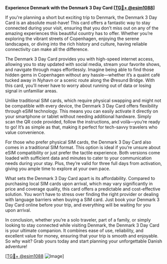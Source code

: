 **Experience Denmark with the Denmark 3 Day Card [[TG💪+ @esim1088](https://t.me/s/esim1088)]**

If you're planning a short but exciting trip to Denmark, the Denmark 3 Day Card is an absolute must-have! This card offers a fantastic way to stay connected during your visit, ensuring that you don’t miss out on any of the amazing experiences this beautiful country has to offer. Whether you’re exploring the vibrant streets of Copenhagen, enjoying the serene landscapes, or diving into the rich history and culture, having reliable connectivity can make all the difference.

The Denmark 3 Day Card provides you with high-speed internet access, allowing you to stay updated with social media, stream your favorite shows, and navigate through maps effortlessly. Imagine being able to find those hidden gems in Copenhagen without any hassle—whether it’s a quaint café tucked away in Nyhavn or a scenic route along the Øresund Bridge. With this card, you’ll never have to worry about running out of data or losing signal in unfamiliar areas.

Unlike traditional SIM cards, which require physical swapping and might not be compatible with every device, the Denmark 3 Day Card offers flexibility through eSIM technology. This means you can easily activate it directly on your smartphone or tablet without needing additional hardware. Simply scan the QR code provided, follow the instructions, and voilà—you’re ready to go! It’s as simple as that, making it perfect for tech-savvy travelers who value convenience.

For those who prefer physical SIM cards, the Denmark 3 Day Card also comes in a traditional SIM format. This option is ideal if you’re unsure about eSIM compatibility or just prefer the tactile experience. Both versions come loaded with sufficient data and minutes to cater to your communication needs during your stay. Plus, they’re valid for three full days from activation, giving you ample time to explore at your own pace.

What sets the Denmark 3 Day Card apart is its affordability. Compared to purchasing local SIM cards upon arrival, which may vary significantly in price and coverage quality, this card offers a predictable and cost-effective solution. You won’t have to stress over finding the right provider or dealing with language barriers when buying a SIM card. Just book your Denmark 3 Day Card online before your trip, and everything will be waiting for you upon arrival.

In conclusion, whether you’re a solo traveler, part of a family, or simply looking to stay connected while visiting Denmark, the Denmark 3 Day Card is your ultimate companion. It combines ease of use, reliability, and excellent value for money, ensuring that your trip is smooth and enjoyable. So why wait? Grab yours today and start planning your unforgettable Danish adventure!

[[TG💪+ @esim1088](https://t.me/s/esim1088) ![Image](https://i.postimg.cc/Y0z9fWf4/image.png)]